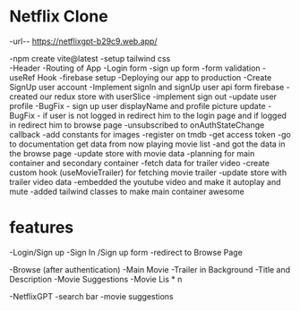 # Netflix Clone
-url-- https://netflixgpt-b29c9.web.app/

-npm create vite@latest
-setup tailwind css   
-Header
-Routing of App
-Login form 
-sign up form 
-form validation
-useRef Hook
-firebase setup
-Deploying our app to production
-Create SignUp user account
-Implement signIn and signUp user api form firebase
-created our redux store with userSlice
-implement sign out
-update user profile 
-BugFix - sign up user displayName and profile picture update
-BugFix - if user is not logged in redirect him to the login page and if logged in redirect him to browse page 
-unsubscribed to onAuthStateChange callback
-add constants for images
-register on tmdb
-get access token
-go to documentation get data from now playing movie list
-and got the data in the browse page
-update store with movie data
-planning for main container and secondary container
-fetch data for trailer video
-create custom hook (useMovieTrailer) for fetching movie trailer 
-update store with trailer video data 
-embedded the youtube video and make it autoplay and mute
-added tailwind classes to make main container awesome

# features
-Login/Sign up
    -Sign In /Sign up form
    -redirect to Browse Page    

-Browse (after authentication)
    -Main Movie
        -Trailer in Background
        -Title and Description
        -Movie Suggestions
            -Movie Lis * n

-NetflixGPT
    -search bar
    -movie suggestions
